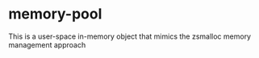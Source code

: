 # memory-pool


This is a user-space in-memory object that mimics the zsmalloc memory management approach 
